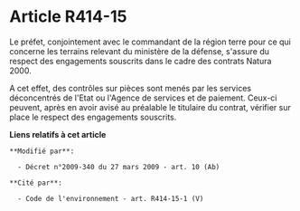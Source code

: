 # Article R414-15

Le préfet, conjointement avec le commandant de la région terre pour ce qui concerne les terrains relevant du ministère de la
défense, s'assure du respect des engagements souscrits dans le cadre des contrats Natura 2000.

A cet effet, des contrôles sur pièces sont menés par les services déconcentrés de l'Etat ou l'Agence de services et de
paiement. Ceux-ci peuvent, après en avoir avisé au préalable le titulaire du contrat, vérifier sur place le respect des
engagements souscrits.

**Liens relatifs à cet article**

	**Modifié par**:

	  - Décret n°2009-340 du 27 mars 2009 - art. 10 (Ab)

	**Cité par**:

	  - Code de l'environnement - art. R414-15-1 (V)
